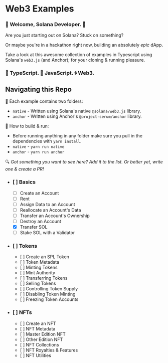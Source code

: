 # Web3 Examples

### :space_invader: Welcome, Solana Developer. :space_invader:   
   
Are you just starting out on Solana? Stuck on something?   
   
Or maybe you're in a hackathon right now, building an absolutely *epic* dApp.   
   
Take a look at this awesome collection of examples in Typescript using Solana's `web3.js` (and Anchor); for your cloning & running pleasure.   
   
### :large_blue_diamond: TypeScript. :large_orange_diamond: JavaScript. :cyclone: Web3. 

## Navigating this Repo

:file_folder: Each example contains two folders:
- `native` - Written using Solana's native `@solana/web3.js` library.
- `anchor` - Written using Anchor's `@project-serum/anchor` library.

:wrench: How to build & run:
- Before running anything in any folder make sure you pull in the dependencies with `yarn install`.
- `native` - `yarn run native`
- `anchor` - `yarn run anchor`

:mag: *Got something you want to see here? Add it to the list. Or better yet, write one & create a PR!*
* ### [ ] Basics
    * [ ] Create an Account
    * [ ] Rent
    * [ ] Assign Data to an Account
    * [ ] Reallocate an Account's Data
    * [ ] Transfer an Account's Ownership
    * [ ] Destroy an Account
    * [x] Transfer SOL
    * [ ] Stake SOL with a Validator
* ### [ ] Tokens
    * [ ] Create an SPL Token
    * [ ] Token Metadata
    * [ ] Minting Tokens
    * [ ] Mint Authority
    * [ ] Transferring Tokens
    * [ ] Selling Tokens
    * [ ] Controlling Token Supply
    * [ ] Disabling Token Minting
    * [ ] Freezing Token Accounts
* ### [ ] NFTs
    * [ ] Create an NFT
    * [ ] NFT Metadata
    * [ ] Master Edition NFT
    * [ ] Other Edition NFT
    * [ ] NFT Collections
    * [ ] NFT Royalties & Features
    * [ ] NFT Utilities
